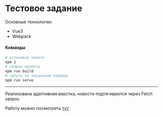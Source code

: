 # Тестовое задание
Основные технологии:

* Vue3
* Webpack

#### Команды
```bash
# установка пакета
npm i
# сборка проекта
npm run build
# запуск на локальном сервере
npm run serve
```
---
Реализована адаптивная верстка, новости подтягиваются через Fetch запрос

Работу можно посмотреть [тут](https://akvela.github.io/app-news/)